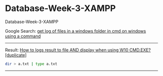# Database-Week-3-XAMPP
Database-Week-3-XAMPP

Google Search: [get log of files in a windows folder in cmd on windows using a command](https://www.google.com/search?q=get+log+of+files+in+a+windows+folder+in+cmd+on+windows+using+a+command&num=10&newwindow=1&sca_esv=d63eb84656ac4be5&sca_upv=1&sxsrf=ADLYWIIJZRxmbzMM9o7kDmcdm9q8vLvLag%3A1727253911946&ei=l83zZum4Oce4hbIPrYauiQM&ved=0ahUKEwip4O6e2t2IAxVHXEEAHS2DKzEQ4dUDCBA&uact=5&oq=get+log+of+files+in+a+windows+folder+in+cmd+on+windows+using+a+command&gs_lp=Egxnd3Mtd2l6LXNlcnAiRmdldCBsb2cgb2YgZmlsZXMgaW4gYSB3aW5kb3dzIGZvbGRlciBpbiBjbWQgb24gd2luZG93cyB1c2luZyBhIGNvbW1hbmRI7mRQuhBY52NwBHgBkAEAmAFqoAH2D6oBBDM2LjG4AQPIAQD4AQGYAiCgAt0MwgIKEAAYsAMY1gQYR8ICCBAAGIAEGKIEwgIIECEYoAEYwwTCAgoQIRigARjDBBgKwgIFECEYoAHCAgcQIRigARgKmAMAiAYBkAYIkgcCMzKgB918&sclient=gws-wiz-serp)

____

Result: [How to logs result to file AND display when using W10 CMD.EXE? [duplicate]](https://superuser.com/questions/1721284/how-to-logs-result-to-file-and-display-when-using-w10-cmd-exe)

```bash
dir > a.txt | type a.txt
```

____

